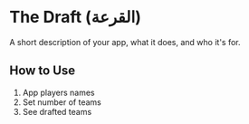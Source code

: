 ![App Icon](data:image/png;base64,iVBORw0KGgoAAAANSUhEUgAAAB4AAAAeCAYAAAA7MK6iAAAABmJLR0QA/wD/AP+gvaeTAAAACXBIWXMAAAsTAAALEwEAmpwYAAAAB3RJTUUH5QQcDy4z+evEXQAAAB1pVFh0Q29tbWVudAAAAAAAQ3JlYXRlZCB3aXRoIEdJTVBkLmUHAAABfUlEQVRIx62VzU7DMBiG7xWQ70eSBhZGA4L0VJBE8hIESJAUcQSHoIiCh2A+AoMlyeQ+r/f7A8h3QKFQgZ7sW0qNBBwB7q5Q66r3d3f3V0n9xV2hFHh0h+gW+jC7B85dQh6rF+hC/QreC71QvwF+A/4v6oL3oD9AH/wV+PtoEfoj9IHb+zL6/b9h338T/e+J3oW3wB/0o6c/a56r+vT/oG3QH/hD309t/879H9D934H/60P2v9H+t4l9n4H/u/2gZ7z/qKlf//138A819n4L+wAAAABJRU5ErkJggg==)

# The Draft (القرعة)
A short description of your app, what it does, and who it's for.

## How to Use
1. App players names
2. Set number of teams
3. See drafted teams
